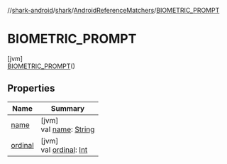 //[shark-android](../../../../index.md)/[shark](../../index.md)/[AndroidReferenceMatchers](../index.md)/[BIOMETRIC_PROMPT](index.md)

# BIOMETRIC_PROMPT

[jvm]\
[BIOMETRIC_PROMPT](index.md)()

## Properties

| Name | Summary |
|---|---|
| [name](../-i-r-e-q-u-e-s-t_-f-i-n-i-s-h_-c-a-l-l-b-a-c-k/index.md#-372974862%2FProperties%2F980726859) | [jvm]<br>val [name](../-i-r-e-q-u-e-s-t_-f-i-n-i-s-h_-c-a-l-l-b-a-c-k/index.md#-372974862%2FProperties%2F980726859): [String](https://kotlinlang.org/api/latest/jvm/stdlib/kotlin/-string/index.html) |
| [ordinal](../-i-r-e-q-u-e-s-t_-f-i-n-i-s-h_-c-a-l-l-b-a-c-k/index.md#-739389684%2FProperties%2F980726859) | [jvm]<br>val [ordinal](../-i-r-e-q-u-e-s-t_-f-i-n-i-s-h_-c-a-l-l-b-a-c-k/index.md#-739389684%2FProperties%2F980726859): [Int](https://kotlinlang.org/api/latest/jvm/stdlib/kotlin/-int/index.html) |
